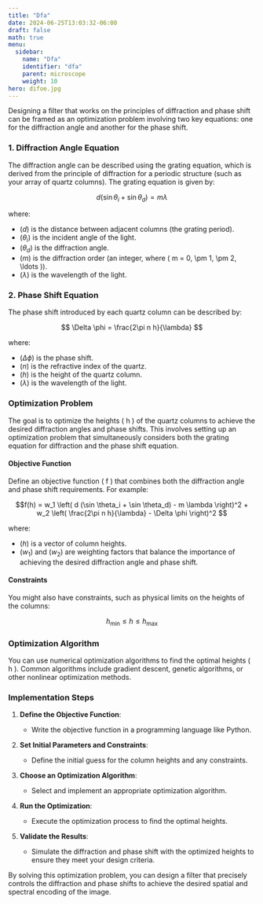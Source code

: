 ```yaml
---
title: "Dfa"
date: 2024-06-25T13:03:32-06:00
draft: false
math: true
menu:
  sidebar:
    name: "Dfa"
    identifier: "dfa"
    parent: microscope
    weight: 10
hero: difoe.jpg
---
```


Designing a filter that works on the principles of diffraction and phase shift can be framed as an optimization problem involving two key equations: one for the diffraction angle and another for the phase shift.

### 1. Diffraction Angle Equation

The diffraction angle can be described using the grating equation, which is derived from the principle of diffraction for a periodic structure (such as your array of quartz columns). The grating equation is given by:

$$ d (\sin \theta_i + \sin \theta_d) = m \lambda $$

where:
- $( d )$ is the distance between adjacent columns (the grating period).
- $( \theta_i )$ is the incident angle of the light.
- $( \theta_d )$ is the diffraction angle.
- $( m )$ is the diffraction order (an integer, where \( m = 0, \pm 1, \pm 2, \ldots \)).
- $( \lambda )$ is the wavelength of the light.

### 2. Phase Shift Equation

The phase shift introduced by each quartz column can be described by:

$$ \Delta \phi = \frac{2\pi n h}{\lambda} $$

where:
- $( \Delta \phi )$ is the phase shift.
- $( n )$ is the refractive index of the quartz.
- $( h )$ is the height of the quartz column.
- $( \lambda )$ is the wavelength of the light.

### Optimization Problem

The goal is to optimize the heights \( h \) of the quartz columns to achieve the desired diffraction angles and phase shifts. This involves setting up an optimization problem that simultaneously considers both the grating equation for diffraction and the phase shift equation.

#### Objective Function

Define an objective function \( f \) that combines both the diffraction angle and phase shift requirements. For example:

$$f(h) = w_1 \left( d (\sin \theta_i + \sin \theta_d) - m \lambda \right)^2 + w_2 \left( \frac{2\pi n h}{\lambda} - \Delta \phi \right)^2 $$

where:
- $( h )$ is a vector of column heights.
- $( w_1 )$ and $( w_2 )$ are weighting factors that balance the importance of achieving the desired diffraction angle and phase shift.

#### Constraints

You might also have constraints, such as physical limits on the heights of the columns:

$$ h_{\text{min}} \leq h \leq h_{\text{max}} $$

### Optimization Algorithm

You can use numerical optimization algorithms to find the optimal heights \( h \). Common algorithms include gradient descent, genetic algorithms, or other nonlinear optimization methods.

### Implementation Steps

1. **Define the Objective Function**:
   - Write the objective function in a programming language like Python.

2. **Set Initial Parameters and Constraints**:
   - Define the initial guess for the column heights and any constraints.

3. **Choose an Optimization Algorithm**:
   - Select and implement an appropriate optimization algorithm.

4. **Run the Optimization**:
   - Execute the optimization process to find the optimal heights.

5. **Validate the Results**:
   - Simulate the diffraction and phase shift with the optimized heights to ensure they meet your design criteria.

By solving this optimization problem, you can design a filter that precisely controls the diffraction and phase shifts to achieve the desired spatial and spectral encoding of the image.
